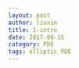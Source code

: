 ```yaml
---
layout: post
author: liuxin
title: 1-intro
date: 2017-08-15
category: PDE
tags: elliptic PDE
---
```


